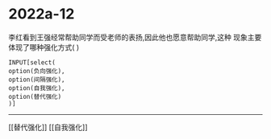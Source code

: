 # 2022a-12
李红看到王强经常帮助同学而受老师的表扬,因此他也愿意帮助同学,这种
现象主要体现了哪种强化方式( )
```meta-bind
INPUT[select(
option(负向强化),
option(间隔强化),
option(自我强化),
option(替代强化)
)]
```

---

[[替代强化]]
[[自我强化]]
